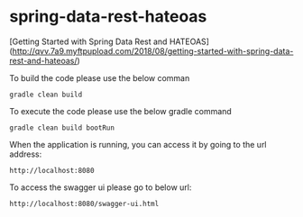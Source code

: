 # spring-data-rest-hateoas

[Getting Started with Spring Data Rest and HATEOAS] (http://qvv.7a9.myftpupload.com/2018/08/getting-started-with-spring-data-rest-and-hateoas/)

To build the code please use the below comman

    gradle clean build

To execute the code please use the below gradle command

    gradle clean build bootRun

When the application is running, you can access it by going to the url address:

    http://localhost:8080

To access the swagger ui please go to below url:

    http://localhost:8080/swagger-ui.html
